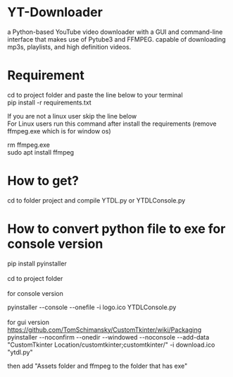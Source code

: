 # YT-Downloader
a Python-based YouTube video downloader with a GUI and command-line interface that makes use of Pytube3 and FFMPEG. capable of downloading mp3s, playlists, and high definition videos.
# Requirement
cd to project folder and paste the line below to your terminal <br>
pip install -r requirements.txt <br>

If you are not a linux user skip the line below<br>
For Linux users run this command after install the requirements (remove ffmpeg.exe which is for window os)<br>

rm ffmpeg.exe <br>
sudo apt install ffmpeg

# How to get?
cd to folder project and compile YTDL.py or YTDLConsole.py

# How to convert python file to exe for console version
pip install pyinstaller <br>
<br>
cd to project folder <br><br>
for console version <br>
<!-- pyinstaller --console -–add-binary ffmpeg.exe;. --onefile -i logo.ico YTDLConsole.py -->
pyinstaller --console --onefile -i logo.ico YTDLConsole.py
<br><br>
for gui version <br>
https://github.com/TomSchimansky/CustomTkinter/wiki/Packaging <br>
pyinstaller --noconfirm --onedir --windowed --noconsole --add-data "CustomTkinter Location/customtkinter;customtkinter/" -i download.ico "ytdl.py"

then add "Assets folder and ffmpeg to the folder that has exe"
